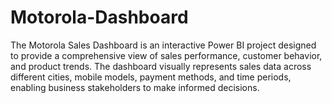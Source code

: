 # Motorola-Dashboard
The Motorola Sales Dashboard is an interactive Power BI project designed to provide a comprehensive view of sales performance, customer behavior, and product trends. The dashboard visually represents sales data across different cities, mobile models, payment methods, and time periods, enabling business stakeholders to make informed decisions.
